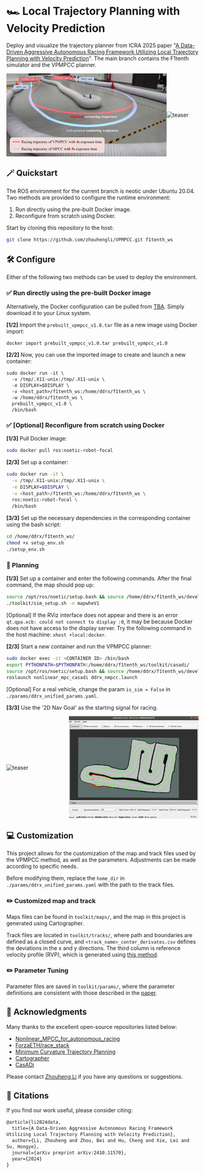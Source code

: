 # 🏎️ Local Trajectory Planning with Velocity Prediction

Deploy and visualize the trajectory planner from ICRA 2025 paper "[A Data-Driven Aggressive Autonomous Racing Framework Utilizing Local Trajectory Planning with Velocity Prediction](https://arxiv.org/pdf/2410.11570)". The main branch contains the F1tenth simulator and the VPMPCC planner.

<div style="display: flex; justify-content: space-between; align-items: center;">
  <img src="./media/teaser.jpg" alt="teaser" width="420" />
  <img src="./media/vpmpcc.gif" alt="teaser" width="360" />
</div>

## 🪄 Quickstart

The ROS environment for the current branch is neotic under Ubuntu 20.04. Two methods are provided to configure the runtime environment:

1. Run directly using the pre-built Docker image.
2. Reconfigure from scratch using Docker.

Start by cloning this repository to the host:

```bash
git clone https://github.com/zhouhengli/VPMPCC.git f1tenth_ws
```

## 🛠️ Configure

Either of the following two methods can be used to deploy the environment.

### ✅ Run directly using the pre-built Docker image

Alternatively, the Docker configuration can be pulled from [TBA](TBA). Simply download it to your Linux system.

**[1/2]** Import the `prebuilt_vpmpcc_v1.0.tar` file as a new image using Docker import:

```
docker import prebuilt_vpmpcc_v1.0.tar prebuilt_vpmpcc_v1.0
```

**[2/2]** Now, you can use the imported image to create and launch a new container:

```
sudo docker run -it \
  -v /tmp/.X11-unix:/tmp/.X11-unix \
  -e DISPLAY=$DISPLAY \
  -v <host_path>/f1tenth_ws:/home/ddrx/f1tenth_ws \
  -w /home/ddrx/f1tenth_ws \
  prebuilt_vpmpcc_v1.0 \
  /bin/bash
```
### ✅ [Optional] Reconfigure from scratch using Docker

**[1/3]** Pull Docker image:

```bash
sudo docker pull ros:noetic-robot-focal
```

**[2/3]** Set up a container:

```bash
sudo docker run -it \
  -v /tmp/.X11-unix:/tmp/.X11-unix \
  -e DISPLAY=$DISPLAY \
  -v <host_path>/f1tenth_ws:/home/ddrx/f1tenth_ws \
  ros:noetic-robot-focal \
  /bin/bash
```

**[3/3]** Set up the necessary dependencies in the corresponding container using the bash script:

``` bash
cd /home/ddrx/f1tenth_ws/
chmod +x setup_env.sh
./setup_env.sh
```

### 🚀 Planning

**[1/3]** Set up a container and enter the following commands. After the final command, the map should pop up:

```bash
source /opt/ros/noetic/setup.bash && source /home/ddrx/f1tenth_ws/devel/setup.bash
./toolkit/sim_setup.sh -n mapwheV1
```

[Optional] If the RViz interface does not appear and there is an error `qt.qpa.xcb: could not connect to display :0`, it may be because Docker does not have access to the display server.
Try the following command in the host machine: `xhost +local:docker`.

**[2/3]** Start a new container and run the VPMPCC planner:

```bash
sudo docker exec -it <CONTAINER ID> /bin/bash
export PYTHONPATH=$PYTHONPATH:/home/ddrx/f1tenth_ws/toolkit/casadi/
source /opt/ros/noetic/setup.bash && source /home/ddrx/f1tenth_ws/devel/setup.bash
roslaunch nonlinear_mpc_casadi ddrx_nmpcc.launch
```

[Optional] For a real vehicle, change the param `is_sim = False` in `./params/ddrx_unified_params.yaml`.

**[3/3]** Use the '2D Nav Goal' as the starting signal for racing.

<div style="display: flex; justify-content: space-between; align-items: center;">
  <img src="./media/runtime.gif" alt="teaser" width="460" />
  <img src="./media/sim.gif" alt="teaser" width="340" />
</div>

## 💻 Customization

This project allows for the customization of the map and track files used by the VPMPCC method, as well as the parameters. Adjustments can be made according to specific needs.

Before modifying them, replace the `home_dir` in `./params/ddrx_unified_params.yaml` with the path to the track files. 

### ✏️ Customized map and track

Maps files can be found in `toolkit/maps/`, and the map in this project is generated using Cartographer.

Track files are located in `toolkit/tracks/`, where path and boundaries are defined as a closed curve, and `<track_name>_center_derivates.csv` defines the deviations in the x and y directions. The third column is reference velocity profile (RVP), which is generated using [this method](https://github.com/ForzaETH/global_racetrajectory_optimization/tree/d49ac768e6bf39b57f9e9dd25d42f5075e1f8105).

### ✏️ Parameter Tuning

Parameter files are saved in `toolkit/params/`, where the parameter definitions are consistent with those described in the [paper](https://arxiv.org/pdf/2410.11570). 



## 🤗 Acknowledgments

Many thanks to the excellent open-source repositories listed below:

- [Nonlinear_MPCC_for_autonomous_racing](https://github.com/nirajbasnet/Nonlinear_MPCC_for_autonomous_racing)
- [ForzaETH/race_stack](https://github.com/ForzaETH/race_stack)
- [Minimum Curvature Trajectory Planning](https://github.com/ForzaETH/global_racetrajectory_optimization/tree/d49ac768e6bf39b57f9e9dd25d42f5075e1f8105)
- [Cartographer](https://github.com/cartographer-project/cartographer)
- [CasADi](https://web.casadi.org/)

Please contact [Zhouheng Li](https://zhouhengli.github.io) if you have any questions or suggestions.

## 📑 Citations

If you find our work useful, please consider citing:

```
@article{li2024data, 
  title={A Data-Driven Aggressive Autonomous Racing Framework Utilizing Local Trajectory Planning with Velocity Prediction}, 
  author={Li, Zhouheng and Zhou, Bei and Hu, Cheng and Xie, Lei and Su, Hongye}, 
  journal={arXiv preprint arXiv:2410.11570}, 
  year={2024}
}
```

